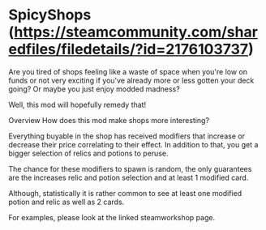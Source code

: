 # SpicyShops (https://steamcommunity.com/sharedfiles/filedetails/?id=2176103737)
Are you tired of shops feeling like a waste of space when you're low on funds or not very exciting if you've already more or less gotten your deck going? Or maybe you just enjoy modded madness?

Well, this mod will hopefully remedy that!

Overview
How does this mod make shops more interesting?

Everything buyable in the shop has received modifiers that increase or decrease their price correlating to their effect. In addition to that, you get a bigger selection of relics and potions to peruse.

The chance for these modifiers to spawn is random, the only guarantees are the increases relic and potion selection and at least 1 modified card.

Although, statistically it is rather common to see at least one modified potion and relic as well as 2 cards.

For examples, please look at the linked steamworkshop page.
